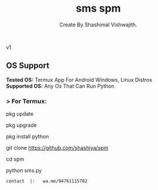 <h1 align="center">sms spm</h1>
<p align="center">Create By Shashimal Vishwajith.</p><br>

v1

## OS Support
**Tested OS:**
Termux App For Android
Windows,
Linux Distros
<br>
**Supported OS:**
Any Os That Can Run Python

### > For Termux:

pkg update

pkg upgrade

pkg  install python

git clone https://github.com/shashiya/spm

cd spm

python sms.py
``` 
contact  |:   wa.me/94761115702
